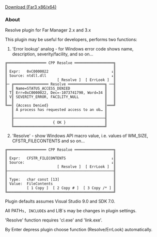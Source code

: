 ﻿[Download (Far3 x86/x64)](http://plugring.farmanager.com/plugin.php?pid=948)

### About ###
Resolve plugin for Far Manager 2.x and 3.x

This plugin may be useful for developers, performs two functions:

1. 'Error lookup' analog - for Windows error code shows name, description, severity/facility, and so on...
```
╔══════════════════ CPP Resolve ══════════════════╗
║                                                 ║
║ Expr:   0xC0000022                             ↓║
║ Source: ntdll.dll                              ↓║
║                       [ Resolve ]  [ ErrLook ]  ║
╟─ ╔════════════════ Resolve ═════════════════╗ ──╢
║  ║ Name=STATUS_ACCESS_DENIED                ║   ║
║ T║ Err=0xC0000022, Dec=-1073741790, Word=34 ║   ║
║ V║ SEVERITY_ERROR, FACILITY_NULL            ║   ║
║  ║                                          ║   ║
╚══║ {Access Denied}                          ║═══╝
   ║ A process has requested access to an ob… ║                                                               
   ║                                          ║
   ╟──────────────────────────────────────────╢
   ║                  { OK }                  ║
   ╚══════════════════════════════════════════╝
```

2. 'Resolve' - show Windows API macro value, i.e. values of WM\_SIZE, CFSTR\_FILECONTENTS and so on...
```
╔══════════════════ CPP Resolve ══════════════════╗
║                                                 ║
║ Expr:   CFSTR_FILECONTENTS                     ↓║
║ Source:                                        ↓║
║                       [ Resolve ]  [ ErrLook ]  ║
╟─────────────────────────────────────────────────╢
║                                                 ║
║ Type:   char const [13]                         ║
║ Value:  FileContents                            ║
║         [ 1 Copy ]  [ 2 Copy # ]  [ 3 Copy /* ] ║
╚═════════════════════════════════════════════════╝
```

Plugin defaults assumes Visual Studio 9.0 and SDK 7.0.

All PATH`s, INCLUDE`s and LIB`s may be changes in plugin settings.

'Resolve' function requires 'cl.exe' and 'link.exe'.

By Enter depress plugin choose function (Resolve/ErrLook) automatically.